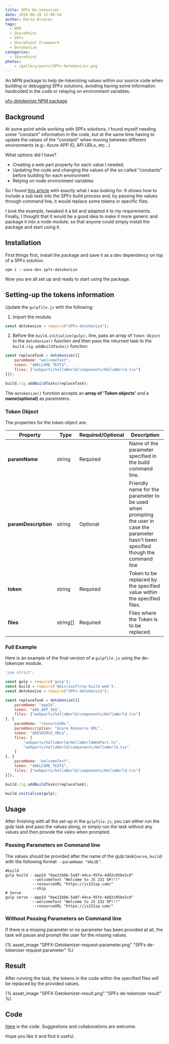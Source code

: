 ```yaml
---
title: SPFx De-tokenizer
date: 2018-06-28 12:08:54
author: Dario Alvarez
tags:
  - NPM
  - SharePoint
  - SPFx
  - SharePoint Framework
  - Detokenize
categories:
  - SharePoint
photos:
    - /gallery/posts/SPFx-Detokenizer.png
---
```


An MPN package to help de-tokenizing values within our source code when building or debugging SPFx solutions, avoiding having some information hardcoded in the code or relaying on environment variables.

[pfx-detokenize NPM package](https://www.npmjs.com/package/spfx-detokenize)
<!-- more -->

## Background
At some point while working with SPFx solutions, I found myself needing some "constant" information in the code, but at the same time having to update the values of the "constant" when moving between different environments (e.g.: Azure APP ID, API URLs, etc...)

What options did I have?
* Creating a web part property for each value I needed.
* Updating the code and changing the values of the so called "constants" before building for each environment
* Relying on node environment variables

So I found [this article](https://blog.mastykarz.nl/sharepoint-framework-build-custom-tasks/) with exactly what I was looking for. It shows how to include a sub task into the SPFx build process and, by passing the values through command line, it would replace some tokens in specific files.

I took the example, tweaked it a bit and adapted it to my requirements. Finally, I thought that it would be a good idea to make it more generic and package it into a node module, so that anyone could simply install the package and start using it.

## Installation

First things first, install the package and save it as a dev dependency on top of a SPFx solution.

``` shell
npm i --save-dev spfx-detokenize
```
Now you are all set up and ready to start using the package.

## Setting-up the tokens information

Update the `gulpfile.js` with the following:

1. Import the module.

``` javascript
const detokenize = require("SPFx-detokenize");
```
2. Before the `build.initialize(gulp);` line, pass an array of `Token Object` to the `detokenize()` function and then pass the returned task to the `build.rig.addBuildTasks()` function.

``` javascript
const replaceTask = detokenize([{
    paramName: "welcomeText",
    token: "$WELCOME_TEXT$",
    files: ["webparts/helloWorld/components/HelloWorld.tsx"]
}]);

build.rig.addBuildTasks(replaceTask);
```

The `detokenize()` function accepts an **array of 'Token objects'** and a **name(__optional__)** as parameters.

### Token Object
The properties for the token object are:

|Property|Type|Required/Optional|Description|
|--------|----|-----------------|-----------|
|**paramName**|string|Required|Name of the parameter specified in the build command line.|
|**paramDescription**|string|Optional|Friendly name for the parameter to be used when prompting the user in case the parameter hasn't been specified though the command line|
|**token**|string|Required|Token to be replaced by the specified value within the specified files.|
|**files**|string[]|Required|Files where the Token is to be replaced.|

### Full Example
Here is an example of the final version of a `gulpfile.js` using the de-tokenizer module. 

``` javascript
'use strict';

const gulp = require('gulp');
const build = require('@microsoft/sp-build-web');
const detokenize = require("SPFx-detokenize");

const replaceTask = detokenize([{
    paramName: "appId",
    token: "$AD_APP_ID$",
    files: ["webparts/helloWorld/components/HelloWorld.tsx"]
}, {
    paramName: "resourceURL",
    paramDescription: "Azure Resource URL",
    token: "$RESOURCE_URL$",
    files: [
        "webparts/helloWorld/HelloWorldWebPart.ts",
        "webparts/helloWorld/components/HelloWorld.tsx"
    ]
}, {
    paramName: "welcomeText",
    token: "$WELCOME_TEXT$",
    files: ["webparts/helloWorld/components/HelloWorld.tsx"]
}]);

build.rig.addBuildTasks(replaceTask);

build.initialize(gulp);

```
## Usage

After finishing with all the set-up in the `gulpfile.js`, you can either run the gulp task and pass the values along, or simply run the task without any values and then provide the vales when prompted.  

### Passing Parameters on Command line

The values should be provided after the name of the gulp task(`serve`, `build`) with the following format ` --paramName "VALUE" `.
``` shell
#build
gulp build --appId "0ae21bb6-5a8f-44ca-95fe-4dd2c05be1c8" 
            --welcomeText "Welcome to JS 231 SP!!!"
            --resourceURL "https://js231sp.com/"
            --ship
# Serve
gulp serve --appId "0ae21bb6-5a8f-44ca-95fe-4dd2c05be1c8"
            --welcomeText "Welcome to JS 231 SP!!!"
            --resourceURL "https://js231sp.com/"
```
   
### Without Passing Parameters on Command line

If there is a missing parameter or no parameter has been provided at all, the task will pause and prompt the user for the missing values. 

{% asset_image "SPFX-Detokenizer-request-parameter.png" "SPFx de-tokenizer request parameter" %}

## Result
After running the task, the tokens in the code within the specified files will be replaced by the provided values.

{% asset_image "SPFX-Detokenizer-result.png" "SPFx de-tokenizer result" %}

## Code
[Here](https://github.com/DariuS231/spfx-detokenize) is the code. Suggestions and collaborations are welcome.

Hope you like it and find it useful.
